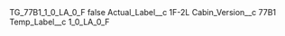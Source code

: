 <?xml version="1.0" encoding="UTF-8"?>
<CustomMetadata xmlns="http://soap.sforce.com/2006/04/metadata" xmlns:xsi="http://www.w3.org/2001/XMLSchema-instance" xmlns:xsd="http://www.w3.org/2001/XMLSchema">
    <label>TG_77B1_1_0_LA_0_F</label>
    <protected>false</protected>
    <values>
        <field>Actual_Label__c</field>
        <value xsi:type="xsd:string">1F-2L</value>
    </values>
    <values>
        <field>Cabin_Version__c</field>
        <value xsi:type="xsd:string">77B1</value>
    </values>
    <values>
        <field>Temp_Label__c</field>
        <value xsi:type="xsd:string">1_0_LA_0_F</value>
    </values>
</CustomMetadata>
